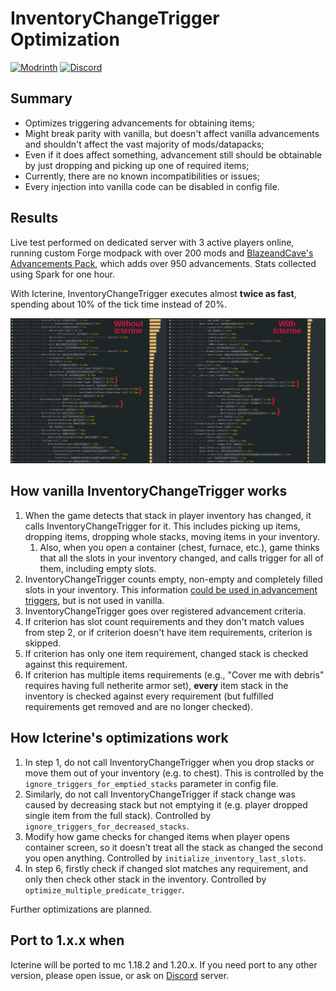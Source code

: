 # InventoryChangeTrigger Optimization

[![Modrinth](https://img.shields.io/modrinth/dt/7RvRWn6p?style=for-the-badge&logo=modrinth&label=Modrinth)](https://modrinth.com/mod/icterine) [![Discord](https://img.shields.io/badge/Discord-%235865F2.svg?style=for-the-badge&logo=discord&logoColor=white)](https://discord.gg/2SpfwvM7dm)

## Summary

* Optimizes triggering advancements for obtaining items;
* Might break parity with vanilla, but doesn't affect vanilla advancements and shouldn't affect the vast majority of mods/datapacks;
* Even if it does affect something, advancement still should be obtainable by just dropping and picking up one of required items;
* Currently, there are no known incompatibilities or issues;
* Every injection into vanilla code can be disabled in config file.

## Results

Live test performed on dedicated server with 3 active players online, running custom Forge modpack with over 200 mods and [BlazeandCave's Advancements Pack](https://modrinth.com/datapack/blazeandcaves-advancements-pack), which adds over 950 advancements. Stats collected using Spark for one hour.

With Icterine, InventoryChangeTrigger executes almost **twice as fast**, spending about 10% of the tick time instead of 20%.

![Statistics](media/img_compare.png)

## How vanilla InventoryChangeTrigger works

1. When the game detects that stack in player inventory has changed, it calls InventoryChangeTrigger for it. This includes picking up items, dropping items, dropping whole stacks, moving items in your inventory.
   1. Also, when you open a container (chest, furnace, etc.), game thinks that all the slots in your inventory changed, and calls trigger for all of them, including empty slots.
2. InventoryChangeTrigger counts empty, non-empty and completely filled slots in your inventory. This information [could be used in advancement triggers](https://minecraft.wiki/w/Advancement/JSON_format#minecraft:inventory_changed), but is not used in vanilla.
3. InventoryChangeTrigger goes over registered advancement criteria.
4. If criterion has slot count requirements and they don't match values from step 2, or if criterion doesn't have item requirements, criterion is skipped.
5. If criterion has only one item requirement, changed stack is checked against this requirement.
6. If criterion has multiple items requirements (e.g., "Cover me with debris" requires having full netherite armor set), **every** item stack in the inventory is checked against every requirement (but fulfilled requirements get removed and are no longer checked).

## How Icterine's optimizations work

1. In step 1, do not call InventoryChangeTrigger when you drop stacks or move them out of your inventory (e.g. to chest). This is controlled by the `ignore_triggers_for_emptied_stacks` parameter in config file.
2. Similarly, do not call InventoryChangeTrigger if stack change was caused by decreasing stack but not emptying it (e.g. player dropped single item from the full stack). Controlled by `ignore_triggers_for_decreased_stacks`.
3. Modify how game checks for changed items when player opens container screen, so it doesn't treat all the stack as changed the second you open anything. Controlled by `initialize_inventory_last_slots`.
4. In step 6, firstly check if changed slot matches any requirement, and only then check other stack in the inventory. Controlled by `optimize_multiple_predicate_trigger`.

Further optimizations are planned.

## Port to 1.x.x when

Icterine will be ported to mc 1.18.2 and 1.20.x. If you need port to any other version, please open issue, or ask on [Discord](https://discord.gg/2SpfwvM7dm) server.